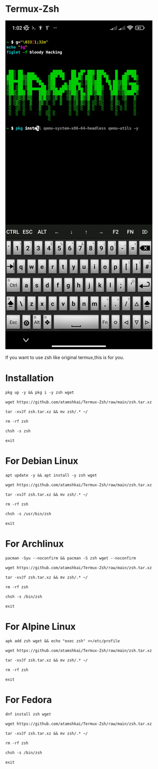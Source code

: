 # Termux-Zsh

![](https://raw.githubusercontent.com/atamshkai/Termux-Zsh/main/Screenshot_2023-06-22-01-02-48-340_com.termux.jpg)

If you want to use zsh like original termux,this is for you.

# Installation

```
pkg up -y && pkg i -y zsh wget
```
```
wget https://github.com/atamshkai/Termux-Zsh/raw/main/zsh.tar.xz
```
```
tar -xvJf zsh.tar.xz && mv zsh/.* ~/
```
```
rm -rf zsh
```
```
chsh -s zsh
```
```
exit

```

# For Debian Linux

```
apt update -y && apt install -y zsh wget
```
```
wget https://github.com/atamshkai/Termux-Zsh/raw/main/zsh.tar.xz
```
```
tar -xvJf zsh.tar.xz && mv zsh/.* ~/
```
```
rm -rf zsh
```
```
chsh -s /usr/bin/zsh
```
```
exit

```

# For Archlinux

```
pacman -Syu --noconfirm && pacman -S zsh wget --noconfirm
```
```
wget https://github.com/atamshkai/Termux-Zsh/raw/main/zsh.tar.xz
```
```
tar -xvJf zsh.tar.xz && mv zsh/.* ~/
```
```
rm -rf zsh
```
```
chsh -s /bin/zsh
```
```
exit

```

# For Alpine Linux

```
apk add zsh wget && echo "exec zsh" >>/etc/profile
```
```
wget https://github.com/atamshkai/Termux-Zsh/raw/main/zsh.tar.xz
```
```
tar -xvJf zsh.tar.xz && mv zsh/.* ~/
```
```
rm -rf zsh
```
```
exit

```

# For Fedora

```
dnf install zsh wget
```
```
wget https://github.com/atamshkai/Termux-Zsh/raw/main/zsh.tar.xz
```
```
tar -xvJf zsh.tar.xz && mv zsh/.* ~/
```
```
rm -rf zsh
```
```
chsh -s /bin/zsh
```
```
exit
```

